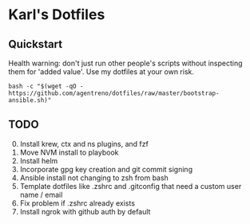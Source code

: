 # Karl's Dotfiles

## Quickstart

Health warning: don't just run other people's scripts without inspecting them 
for 'added value'. Use my dotfiles at your own risk.

`bash -c "$(wget -qO - https://github.com/agentreno/dotfiles/raw/master/bootstrap-ansible.sh)"`

## TODO

0. Install krew, ctx and ns plugins, and fzf
1. Move NVM install to playbook
2. Install helm
3. Incorporate gpg key creation and git commit signing
4. Ansible install not changing to zsh from bash
5. Template dotfiles like .zshrc and .gitconfig that need a custom user name / email
6. Fix problem if .zshrc already exists
7. Install ngrok with github auth by default
